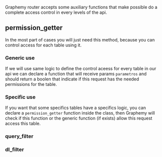 Graphemy router accepts some auxiliary functions that make possible do a complete access control in every levels of the api.

## permission_getter

In the most part of cases you will just need this method, because you can control access for each table using it.

### Generic use

If we will use same logic to define the control aceess for every table in our api we can declare a function that will receive params `parametros` and should return a boolen that indicate if this request has the needed permissions for the table.

### Specific use

If you want that some specifics tables have a specifics logic, you can declare a `permission_getter` function inside the class, then Graphemy will check if this function or the generic function (if exists) allow this request access this table.


### query_filter

### dl_filter

